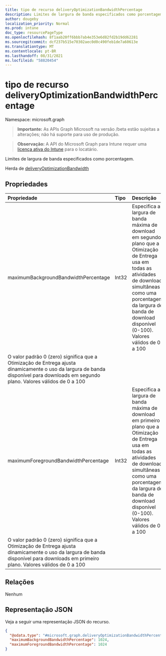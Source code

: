 ```yaml
---
title: tipo de recurso deliveryOptimizationBandwidthPercentage
description: Limites de largura de banda especificados como porcentagem.
author: dougeby
localization_priority: Normal
ms.prod: intune
doc_type: resourcePageType
ms.openlocfilehash: 8f1aab20ff6bbb7ab4e353e6d82fd2b19dd62281
ms.sourcegitcommit: dcf237b515e70302aec0d0c490feb1de7a60613e
ms.translationtype: MT
ms.contentlocale: pt-BR
ms.lasthandoff: 08/31/2021
ms.locfileid: "58820454"
---
```

# <a name="deliveryoptimizationbandwidthpercentage-resource-type"></a>tipo de recurso deliveryOptimizationBandwidthPercentage

Namespace: microsoft.graph

> **Importante:** As APIs Graph Microsoft na versão /beta estão sujeitas a alterações; não há suporte para uso de produção.

> **Observação:** A API do Microsoft Graph para Intune requer uma [licença ativa do Intune](https://go.microsoft.com/fwlink/?linkid=839381) para o locatário.

Limites de largura de banda especificados como porcentagem.


Herda de [deliveryOptimizationBandwidth](../resources/intune-deviceconfig-deliveryoptimizationbandwidth.md)

## <a name="properties"></a>Propriedades
|Propriedade|Tipo|Descrição|
|:---|:---|:---|
|maximumBackgroundBandwidthPercentage|Int32|Especifica a largura de banda máxima de download em segundo plano que a Otimização de Entrega usa em todas as atividades de download simultâneas como uma porcentagem da largura de banda de download disponível (0-100). Valores válidos de 0 a 100
O valor padrão 0 (zero) significa que a Otimização de Entrega ajusta dinamicamente o uso da largura de banda disponível para downloads em segundo plano. Valores válidos de 0 a 100|
|maximumForegroundBandwidthPercentage|Int32|Especifica a largura de banda máxima de download em primeiro plano que a Otimização de Entrega usa em todas as atividades de download simultâneas como uma porcentagem da largura de banda de download disponível (0-100). Valores válidos de 0 a 100
O valor padrão 0 (zero) significa que a Otimização de Entrega ajusta dinamicamente o uso da largura de banda disponível para downloads em primeiro plano. Valores válidos de 0 a 100|

## <a name="relationships"></a>Relações
Nenhum

## <a name="json-representation"></a>Representação JSON
Veja a seguir uma representação JSON do recurso.
<!-- {
  "blockType": "resource",
  "@odata.type": "microsoft.graph.deliveryOptimizationBandwidthPercentage"
}
-->
``` json
{
  "@odata.type": "#microsoft.graph.deliveryOptimizationBandwidthPercentage",
  "maximumBackgroundBandwidthPercentage": 1024,
  "maximumForegroundBandwidthPercentage": 1024
}
```



